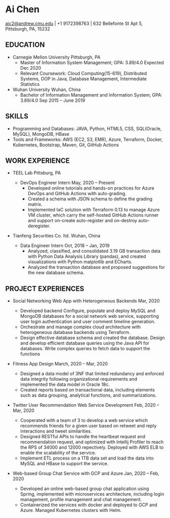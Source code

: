 # Ai Chen
aic2@andrew.cmu.edu | +1 9172398763 | 632 Bellefonte St Apt 5, Pittsburgh, PA, 15232

## EDUCATION
- Carnegie Mellon University	Pittsburgh, PA
    - Master of Information System Management; GPA: 3.89/4.0	Expected Dec 2020
    - Relevant Coursework:	Cloud Computing(15-619), Distributed Systems, OOP in Java, Database Management, Intermediate Statistics	
- Wuhan University	Wuhan, China
    - Bachelor of Information Management and Information System; GPA: 3.69/4.0	Sep 2015 – June 2019

## SKILLS
- Programming and Databases: JAVA, Python, HTML5, CSS, SQL(Oracle, MySQL), MongoDB, HBase
- Tools and Frameworks: AWS (EC2, S3, EMR), Azure, Terraform, Docker, Kubernetes, Bootstrap, Maven, Git, GitHub Actions

## WORK EXPERIENCE
- TEEL Lab	Pittsburg, PA
    - DevOps Engineer Intern	May, 2020 – Present
        - Developed online tutorials and hands-on practices for Azure DevOps and GitHub Actions with auto-grading.
        - Created a schema with JSON schema to define the grading matrix.
        - Implemented IaC solution with Terraform 0.13 to manage Azure VM cluster, which carry the self-hosted GitHub Actions runner and support on-create auto-register and on-destroy auto-deregister.

- Tianfeng Securities Co. ltd.	Wuhan, China
    - Data Engineer Intern	Oct, 2018 – Jan, 2019
        - Analyzed, classified, and consolidated 3.19 GB transaction data with Python Data Analysis Library (pandas), and created visualizations with Python matplotlib and ECharts.
        - Analyzed the transaction database and proposed suggestions for the new database schema.

## PROJECT EXPERIENCES
- Social Networking Web App with Heterogeneous Backends	Mar, 2020
	- Developed backend Configure, populate and deploy MySQL and MongoDB databases for a social network web service, supporting user login authentication and user comment timeline generation.
	- Orchestrate and manage complex cloud architecture with heterogeneous database backends using Terraform.
	- Design effective database schema and created the database. Design and develop efficient database queries using the Java API for databases. Write complex queries to fetch data to support the functions

- Fitness App Design	March, 2020 – Mar, 2020
	- Designed a data model of 3NF that limited redundancy and enforced data integrity following organizational requirements and implemented the data model in Oracle 18c.
	- Created reports based on transactional data, including elements such as data grouping, analytical functions, and summarizations.

- Twitter User Recommendation Web Service Development	Feb, 2020 – Mar, 2020
	- Cooperated with a team of 3 to develop a web service which recommends friends for a given user based on retweet and reply interactions and tweet similarities.
	- Designed RESTful APIs to handle the heartbeat request and recommendation request, and optimized with Intellij Profiler to reach the RPS of 34000 and 12000 repectively. Deployed with AWS ELB to enable the scalability of the service.
	- Implement ETL process on a 1TB data set and load the data into MySQL and HBase to support the service.

- Web-based Group Chat Service with GCP and Azure	Jan, 2020 – Feb, 2020
	- Developed an online web-based group chat application using Spring, implemented with microservices architecture, including login management, profile management and chat management.
	- Containerized the services with docker and deployed to GCP and Azure. Managed Kubernetes clusters with Helm.


